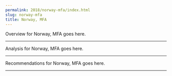 ```yaml
---
permalink: 2018/norway-mfa/index.html
slug: norway-mfa
title: Norway, MFA
---
```


Overview for Norway, MFA goes here.

---

Analysis for Norway, MFA goes here.

---

Recommendations for Norway, MFA goes here.

---
